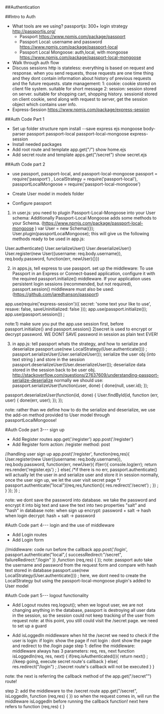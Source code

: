 ##Authentication

##Intro to Auth
* What tools are we using?
    passportjs: 300+ login strategy
    http://passportjs.org/
    * Passport
    https://www.npmjs.com/package/passport
    * Passport Local: username and password
    https://www.npmjs.com/package/passport-local
    * Passport Local Mongoose: auth,local, with mongoose
    https://www.npmjs.com/package/passport-local-mongoose
* Walk through auth flow
* Discuss sessions
http is stateless: everything is based on request and response. when you send requests, those requests are 
one time thing and they dont contain information about history of previous requests and the future requests.
state management: 
1: cookie: cookie stored on client file system. suitable for short message
2: session: session stored on server. suitable for shopping cart, shopping history. 
sessionid stored on client cookie, send along with request to server, get the session object which contains user info.
* Express-Session
https://www.npmjs.com/package/express-session

##Auth Code Part 1
* Set up folder structure
npm install --save express ejs mongoose body-parser 
passport passport-local passport-local-mongoose express-session 
* Install needed packages
* Add root route and template
app.get("/") show home.ejs
* Add secret route and template
apps.get("/secret") show secret.ejs

##Auth Code part 2
* use passport, passport-local, and passport-local-mongoose
    passport                = require('passport') ,
    LocalStrategy           = require('passport-local'),
    passportLocalMongoose   = require('passport-local-mongoose')
* Create User model in models folder

* Configure passport 
1) in user.js: you need to plugin Passport-Local-Mongoose into your User schema: 
Additionally Passport-Local Mongoose adds some methods to your Schema. 
(https://www.npmjs.com/package/passport-local-mongoose  )
var User = new Schema({});
User.plugin(passportLocalMongoose);
this will give us the following methods ready to be used in app.js:

User.authenticate()
User.serializeUser()
User.deserializeUser()
User.register(new User({username: req.body.username}), req.body.password, function(err, newUser){}})

2) in apps.js, tell express to use passport. 
 set up the middleware:
 To use Passport in an Express or Connect-based application, 
 configure it with the required passport.initialize() middleware. 
 If your application uses persistent login sessions (recommended, but not required), 
 passport.session() middleware must also be used: 
 (https://github.com/jaredhanson/passport)

app.use(require('express-session')({ secret: 'some text your like to use', resave: false, saveUninitialized: false }));
app.use(passport.initialize());
app.use(passport.session()) ; 

note:1) make sure you put the app.use session first, before passport.initialize() and passport.session()
2)secret is used to encrypt or decrypt password. WE DONT SAVE password in session as plain text EVER!

3) in app.js: tell passport whats the strategy, and how to serialize and deserialize
passport.use(new LocalStrategy(User.authenticate())) ;
passport.serializeUser(User.serializeUser());  serialize the user obj (into text string ) and store in the session
passport.deserializeUser(User.deserializeUser());  deserialize data stored in the session back to be user obj.
http://stackoverflow.com/questions/27637609/understanding-passport-serialize-deserialize
normally we should use:
passport.serializeUser(function(user, done) {
  done(null, user.id);
});

passport.deserializeUser(function(id, done) {
  User.findById(id, function (err, user) {
    done(err, user);
  });
});

note: rather than we define how to do the serialize and deserialize, we use the add-on method provided to User model
through passportLocalMongoose! 


#Auth Code part 3--- sign up
* Add Register routes
app.get('/register')
app.post('/register')
* Add Register form 
action: /register
method: post

//handling user sign up
app.post('/register', function(req,res){
    User.register(new User({username: req.body.username}), req.body.password, function(err, newUser){
        if(err){
            console.log(err);
            return res.render('register.ejs') ;
        } else{
            /*if there is no err, passport.authenticate() will actually let the user in
            and serialize user and store it in session
            normally, once the user sign up, we let the user visit secret page
             */
            passport.authenticate("local")(req,res,function(){
                res.redirect('/secret') ;
            }) ;
        }
    });
}) ;
    
note: we dont save the password into database. 
we take the password and encrypt it into big text and save the text into two properties "salt" and "hash" in database
note: when sign up encrypt:  password + salt -> hash
      when login decrypt: hash + salt -> password
      
      
#Auth Code part 4--- login and the use of middleware
* Add Login routes
* Add Login form 

//middleware: code run before the callback
app.post('/login', passport.authenticate("local",{
    successRedirect:"/secret",
    failureRedirect:"/login"
}) ,function (req,res) {
});
note: passport auto take the username and password from the request form and compare with hash text stored in database
passport.use(new LocalStrategy(User.authenticate())) ;
here, we dont need to create the LocalStrategy but using the passport-local-mongoose plugin's added to User model

#Auth Code part 5--- logout functionality
* Add Logout routes
req.logout();
when we logout user, we are not changing anything in the database, passport is destroying all user data in the session, so the session could not keep
tracking of the user from request
note: at this point, you still could visit the /secret page. we need to set up a guard

* Add isLoggedIn middleware
when hit the /secret we need to check if the user is login:
if login: show the page
if not login : dont show the page and redirect to the /login page
step 1: define the middleware: middleware always has 3 parameters: req, res, next
function isLoggedIn(req, res, next) {
    if(req.isAuthenticated()){
      return next() ; //keep going, execute secret route's callback
    } else{
        res.redirect("/login") ; //secret route's callback will not be executed
    }
}

note: the next is referring the callback method of the app.get("/secret"") route! 

step 2: add the middleware to the /secret route
app.get("/secret", isLoggedIn, function (req,res) { })
so when the request comes in, will run the middleware isLoggedIn before running the callback function!
next here refers to function (req,res) { }